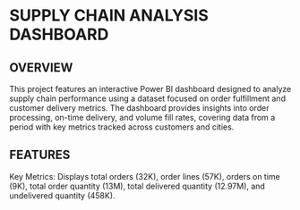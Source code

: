 # SUPPLY CHAIN ANALYSIS DASHBOARD

## OVERVIEW
This project features an interactive Power BI dashboard designed to analyze supply chain performance using a dataset focused on order fulfillment and customer delivery metrics. The dashboard provides insights into order processing, on-time delivery, and volume fill rates, covering data from a  period with key metrics tracked across customers and cities.

## FEATURES
Key Metrics: Displays total orders (32K), order lines (57K), orders on time (9K), total order quantity (13M), total delivered quantity (12.97M), and undelivered quantity (458K).
